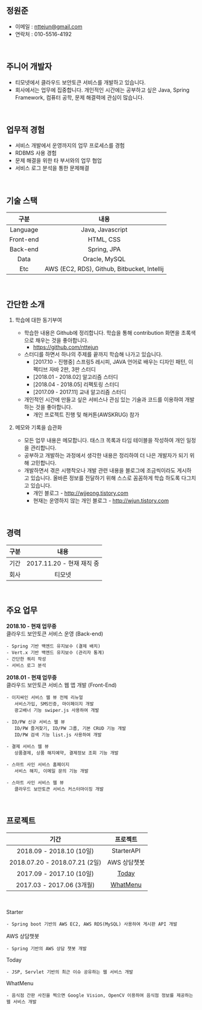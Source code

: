 
## 정원준
- 이메일 : nttejun@gmail.com
- 연락처 : 010-5516-4192

<br>

## 주니어 개발자
- 티모넷에서 클라우드 보안토큰 서비스를 개발하고 있습니다.
- 회사에서는 업무에 집중합니다. 개인적인 시간에는 공부하고 싶은 Java, Spring Framework, 컴퓨터 공학, 문제 해결력에 관심이 많습니다.

<br>

## 업무적 경험
- 서비스 개발에서 운영까지의 업무 프로세스를 경험
- RDBMS 사용 경험
- 문제 해결을 위한 타 부서와의 업무 협업
- 서비스 로그 분석을 통한 문제해결

<br>

## 기술 스택
 
| 구분 | 내용 |
| :----: | :----: |
| Language | Java, Javascript |
| Front-end | HTML, CSS |
| Back-end | Spring, JPA |
| Data | Oracle, MySQL |
| Etc | AWS (EC2, RDS), Github, Bitbucket, Intellij |

<br>

## 간단한 소개
1. 학습에 대한 동기부여
    - 학습한 내용은 Github에 정리합니다. 학습을 통해 contribution 화면을 초록색으로 채우는 것을 좋아합니다.
        - https://github.com/nttejun
    - 스터디를 하면서 하나의 주제를 끝까지 학습해 나가고 있습니다. 
        - [2017.10 - 진행중] 스프링5 레시피, JAVA 언어로 배우는 디자인 패턴, 이펙티브 자바 2판, 3판 스터디
        - [2018.01 - 2018.02] 알고리즘 스터디
        - [2018.04 - 2018.05] 리펙토링 스터디
        - [2017.09 - 2017.11] 교내 알고리즘 스터디
    - 개인적인 시간에 만들고 싶은 서비스나 관심 있는 기술과 코드를 이용하여 개발하는 것을 좋아합니다.
        - 개인 프로젝트 진행 및 해커톤(AWSKRUG) 참가
        
2. 메모와 기록을 습관화
    - 모든 업무 내용은 메모합니다. 태스크 목록과 타임 테이블을 작성하여 개인 일정을 관리합니다.
    - 공부하고 개발하는 과정에서 생각한 내용은 정리하여 더 나은 개발자가 되기 위해 고민합니다.
    - 개발하면서 겪은 시행착오나 개발 관련 내용을 블로그에 조금씩이라도 게시하고 있습니다. 올바른 정보를 전달하기 위해 스스로 꼼꼼하게 학습 하도록 다그치고 있습니다.
        - 개인 블로그 - http://wjjeong.tistory.com
        - 현재는 운영하지 않는 개인 블로그 - http://wjun.tistory.com

<br>    

## 경력

| 구분 | 내용 |
| :----: | :----: |
| 기간 | 2017.11.20 - 현재 재직 중 |
| 회사 | 티모넷 |

<br>

## 주요 업무

**2018.10 - 현재 업무중** <br>
클라우드 보안토큰 서비스 운영 (Back-end)

    - Spring 기반 백엔드 유지보수 (결제 배치)
    - Vert.x 기반 백엔드 유지보수 (관리자 통계)
    - 간단한 쿼리 작성
    - 서비스 로그 분석

**2018.01 - 현재 업무중** <br>
클라우드 보안토큰 서비스 웹 앱 개발 (Front-End)

    - 이지싸인 서비스 웹 뷰 전체 리뉴얼
       서비스가입, SMS인증, 마이페이지 개발
       광고배너 기능 swiper.js 사용하여 개발

    - ID/PW 신규 서비스 웹 뷰
       ID/PW 즐겨찾기, ID/PW 그룹, 기본 CRUD 기능 개발
       ID/PW 검색 기능 list.js 사용하여 개발

    - 결제 서비스 웹 뷰
       상품결제, 상품 해지예약, 결제정보 조회 기능 개발

    - 스마트 사인 서비스 홈페이지
       서비스 해지, 이메일 문의 기능 개발

    - 스마트 사인 서비스 웹 뷰
       클라우드 보안토큰 서비스 커스터마이징 개발
        
<br>

## 프로젝트

| 기간 | 프로젝트 |
| :----: | :----: |
| 2018.09 - 2018.10 (10일) | StarterAPI | 
| 2018.07.20 - 2018.07.21 (2일) | AWS 상담챗봇 |
| 2017.09 - 2017.10 (10일) | [Today](https://youtu.be/w9TuLOraEW0) |
| 2017.03 - 2017.06 (3개월) | [WhatMenu](https://youtu.be/eAeVGDenO10) |

<br>

Starter

    - Spring boot 기반의 AWS EC2, AWS RDS(MySQL) 사용하여 게시판 API 개발

AWS 상담챗봇

    - Spring 기반의 AWS 상담 챗봇 개발

Today

    - JSP, Servlet 기반의 최근 이슈 공유하는 웹 서비스 개발

WhatMenu

    - 음식점 간판 사진을 찍으면 Google Vision, OpenCV 이용하여 음식점 정보를 제공하는 웹 서비스 개발





